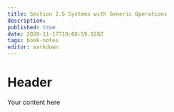 ```yaml
---
title: Section 2.5 Systems with Generic Operations
description: 
published: true
date: 2020-11-17T19:08:59.928Z
tags: book-notes
editor: markdown
---
```


# Header
Your content here
